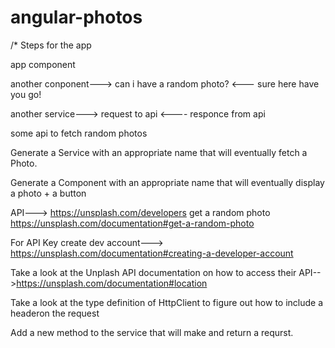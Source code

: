 # angular-photos

/* Steps for the app

app component


another conponent---> can i have a random photo?
                  <--- sure here have you go!



another service---> request to api
                <---- responce from api



some api to fetch random photos



Generate a Service with an appropriate name that will eventually fetch a Photo.



Generate a Component  with an appropriate name that will eventually display a photo + a button



API---> https://unsplash.com/developers
get a random photo
https://unsplash.com/documentation#get-a-random-photo


For API Key create dev account--->\
https://unsplash.com/documentation#creating-a-developer-account















Take a look at the Unplash API documentation on how to access their API-->https://unsplash.com/documentation#location

Take a look at the type definition of HttpClient to figure out how to include a headeron the request

Add a new method to the service that will make and return a requrst.
